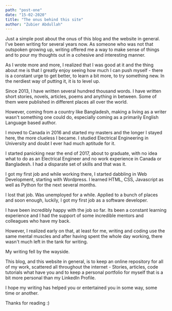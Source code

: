 ```yaml
---
path: "post-one"
date: "15-02-2020"
title: "The onus behind this site"
author: "Zubier Abdullah"
---
```


Just a simple post about the onus of this blog and the website in general. I've been writing for several years now. As someone who was not that outspoken growing up, writing offered me a way to make sense of things and to pour my thoughts out in a cohesive and interesting manner.

As I wrote more and more, I realized that I was good at it and the thing about me is that I greatly enjoy seeing how much I can push myself - there is a constant urge to get better, to learn a bit more, to try something new. In the nerdiest way of putting it, it is to level up.

Since 2013, I have written several hundred thousand words. I have written short stories, novels, articles, poems and anything in between. Some of them were published in different places all over the world.

However, coming from a country like Bangladesh, making a living as a writer wasn't something one could do, especially coming as a primarily English Language based author.

I moved to Canada in 2016 and started my masters and the longer I stayed here, the more clueless I became. I studied Electrical Engineering in University and doubt I ever had much aptitude for it.

I started panicking near the end of 2017, about to graduate, with no idea what to do as an Electrical Engineer and no work experience in Canada or Bangladesh. I had a disparate set of skills and that was it.

I got my first job and while working there, I started dabbling in Web Development, starting with
Wordpress. I learned HTML, CSS, Javascript as well as Python for the next several months.

I lost that job. Was unemployed for a while. Applied to a bunch of places and soon enough, luckily, I got my first job as a software developer.

I have been incredibly happy with the job so far. Its been a constant learning experience and I had the support of some incredible mentors and colleagues who have my back.

However, I realized early on that, at least for me, writing and coding use the same mental muscles and after having spent the whole day working, there wasn't much left in the tank for writing.

My writing fell by the wayside.

This blog, and this website in general, is to keep an online repository for all of my work, scattered all throughout the internet - Stories, articles, code tutorials what have you and to keep a personal portfolio for myself that is a bit more personal than my LinkedIn Profile.

I hope my writing has helped you or entertained you in some way, some time or another.

Thanks for reading :)

